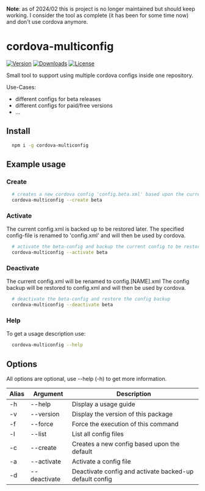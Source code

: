 **Note**: as of 2024/02 this is project is no longer maintained but should keep working.
I consider the tool as complete (it has been for some time now) and don't use cordova anymore.

# cordova-multiconfig

<a href="https://www.npmjs.com/package/cordova-multiconfig"><img src="https://badgen.net/npm/v/cordova-multiconfig" alt="Version"></a>
<a href="https://www.npmjs.com/package/cordova-multiconfig"><img src="https://badgen.net/npm/dt/cordova-multiconfig" alt="Downloads"></a>
<a href="https://www.npmjs.com/package/cordova-multiconfig"><img src="https://badgen.net/npm/license/cordova-multiconfig" alt="License"></a>

Small tool to support using multiple cordova configs inside one repository.

Use-Cases:

- different configs for beta releases
- different configs for paid/free versions
- ...

## Install

```bash
  npm i -g cordova-multiconfig
```

## Example usage

### Create

```bash
  # creates a new cordova config 'config.beta.xml' based upon the current config.xml
  cordova-multiconfig --create beta
```

### Activate

The current config.xml is backed up to be restored later.
The specified config-file is renamed to 'config.xml' and will then be used by cordova.

```bash
  # activate the beta-config and backup the current config to be restored later
  cordova-multiconfig --activate beta
```

### Deactivate

The current config.xml will be renamed to config.[NAME].xml
The config backup will be restored to config.xml and will then be used by cordova.

```bash
  # deactivate the beta-config and restore the config backup
  cordova-multiconfig --deactivate beta
```

### Help

To get a usage description use:

```bash
  cordova-multiconfig --help
```

## Options

All options are optional, use --help (-h) to get more information.

| Alias | Argument     | Description                                             |
| ----- | ------------ | ------------------------------------------------------- |
| -h    | --help       | Display a usage guide                                   |
| -v    | --version    | Display the version of this package                     |
| -f    | --force      | Force the execution of this command                     |
| -l    | --list       | List all config files                                   |
| -c    | --create     | Creates a new config based upon the default             |
| -a    | --activate   | Activate a config file                                  |
| -d    | --deactivate | Deactivate config and activate backed-up default config |
